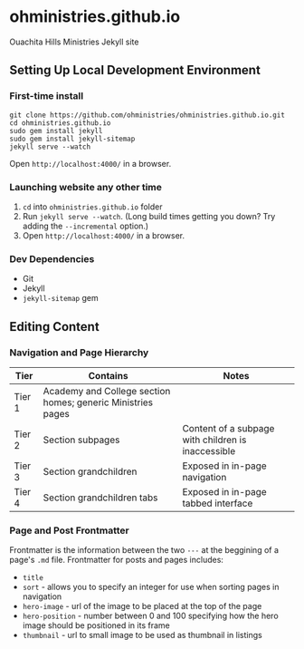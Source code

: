 # ohministries.github.io

Ouachita Hills Ministries Jekyll site

## Setting Up Local Development Environment

### First-time install

```
git clone https://github.com/ohministries/ohministries.github.io.git
cd ohministries.github.io
sudo gem install jekyll
sudo gem install jekyll-sitemap
jekyll serve --watch
```

Open `http://localhost:4000/` in a browser.

### Launching website any other time

1. `cd` into `ohministries.github.io` folder
2. Run `jekyll serve --watch`. (Long build times getting you down? Try adding the `--incremental` option.)
3. Open `http://localhost:4000/` in a browser.

### Dev Dependencies

- Git
- Jekyll
- `jekyll-sitemap` gem

## Editing Content

### Navigation and Page Hierarchy

Tier   | Contains                                                    | Notes
-------|-------------------------------------------------------------|-------
Tier 1 | Academy and College section homes; generic Ministries pages |
Tier 2 | Section subpages                                            | Content of a subpage with children is inaccessible
Tier 3 | Section grandchildren                                       | Exposed in in-page navigation
Tier 4 | Section grandchildren tabs                                  | Exposed in in-page tabbed interface

### Page and Post Frontmatter

Frontmatter is the information between the two `---` at the beggining of a page's `.md` file. Frontmatter for posts
and pages includes:

* `title`
* `sort` - allows you to specify an integer for use when sorting pages in navigation
* `hero-image` - url of the image to be placed at the top of the page
* `hero-position` - number between 0 and 100 specifying how the hero image should be positioned in its frame
* `thumbnail` - url to small image to be used as thumbnail in listings